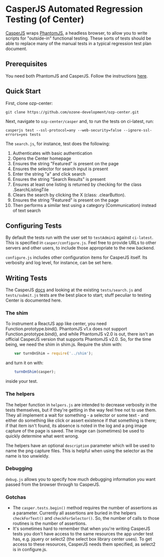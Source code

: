 # CasperJS Automated Regression Testing (of Center)

[CasperJS](http://casperjs.org/) wraps [PhantomJS](http://phantomjs.org/), a headless browser, to
allow you to write scripts for "outside-in" functional testing. These sorts of tests should be able
to replace many of the manual tests in a typical regression test plan document.


## Prerequisites

You need both PhantomJS and CasperJS. Follow the instructions
[here](http://docs.casperjs.org/en/latest/installation.html).


## Quick Start

First, clone ozp-center:

`git clone https://github.com/ozone-development/ozp-center.git`

Next, navigate to `ozp-center/casper` and, to run the tests on ci-latest, run:

`casperjs test --ssl-protocol=any --web-security=false --ignore-ssl-errors=yes tests`

The `search.js`, for instance, test does the following:

1. Authenticates with basic authentication
2. Opens the Center homepage
3. Ensures the string "Featured" is present on the page
4. Ensures the selector for search input is present
5. Enter the string "a" and click search
6. Ensures the string "Search Results" is present
7. Ensures at least one listing is returned by checking for the class .SearchListingTile
8. Clears the search by clicking the X (class: .clearButton).
9. Ensures the string "Featured" is present on the page
10. Then performs a similar test using a category (Communication) instead of text search


## Configuring Tests

By default the tests run with the user set to `testAdmin1` against `ci-latest`. This is specified in
`casper/configure.js`. Feel free to provide URLs to other servers and other users, to include those
appropriate to the new backend.

`configure.js` includes other configuration items for CasperJS itself. Its verbosity and log level,
for instance, can be set here.


## Writing Tests

The CasperJS [docs](http://docs.casperjs.org/en/latest/testing.html) and looking at the existing
`tests/search.js` and `tests/submit.js` tests are the best place to start; stuff peculiar to testing
Center is documented here.


### The shim

To instrument a ReactJS app like center, you need Function.prototype.bind(). PhantomJS v1.x does not
support Function.prototype.bind(), and while PhantomJS v2.0 is out, there isn't an official CasperJS
version that supports PhantomJS v2.0. So, for the time being, we need the shim in shim.js. Require
the shim with:

```javascript
    var turnOnShim = require('../shim');
```

and turn it on with:

```javascript
    turnOnShim(casper);
```

inside your test.

### The helpers

The helper function in `helpers.js` are intended to decrease verbosity in the tests themselves, but
if they're getting in the way feel free not to use them. They all implement a wait for something - a
selector or some text - and either do something like click or assert existence if that something is
there; if that item isn't found, its absence is noted in the log and a png image capture of the page
is saved. The image can (sometimes) be used to quickly determine what went wrong.

The helpers have an optional `description` parameter which will be used to name the png capture
files. This is helpful when using the selector as the name is too unwieldy.

### Debugging

`debug.js` allows you to specify how much debugging information you want passed from the browser
through to CasperJS.

### Gotchas

* The `casper.tests.begin()` method requires the number of assertions as a parameter. Currently all
  assertions are buried in the helpers `checkForText()` and `checkForSelector()`. So, the number of
  calls to those routines is the number of assertions.
* It's sometimes hard to remember that when you're writing CasperJS tests you don't have access to
  the same resources the app under test has, e.g. jquery or select2 (the select box library center
  uses). To get access to these resources, CasperJS needs them specified, as select2 is in
  configure.js.
